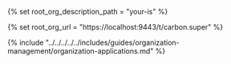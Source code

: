 {% set root_org_description_path = "your-is" %}

{% set root_org_url = "https://localhost:9443/t/carbon.super" %}

{% include "../../../../../includes/guides/organization-management/organization-applications.md" %}
